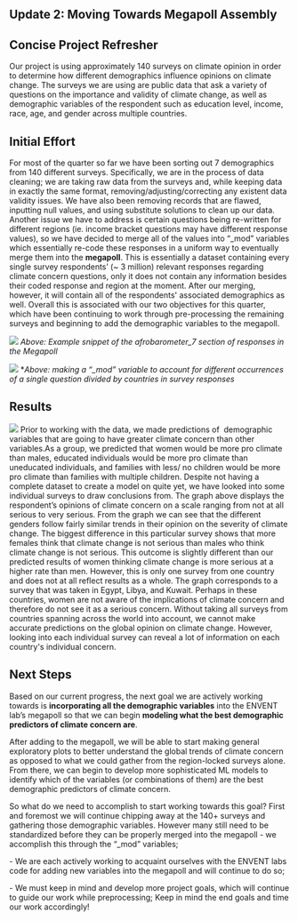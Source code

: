 ## Update 2: Moving Towards Megapoll Assembly

## Concise Project Refresher

Our project is using approximately 140 surveys on climate opinion in order to determine how different demographics influence opinions on climate change. The surveys we are using are public data that ask a variety of questions on the importance and validity of climate change, as well as demographic variables of the respondent such as education level, income, race, age, and gender across multiple countries.
  
## Initial Effort 

For most of the quarter so far we have been sorting out 7 demographics from 140 different surveys. Specifically, we are in the process of data cleaning; we are taking raw data from the surveys and, while keeping data in exactly the same format, removing/adjusting/correcting any existent data validity issues. We have also been removing records that are flawed, inputting null values, and using substitute solutions to clean up our data. Another issue we have to address is certain questions being re-written for different regions (ie. income bracket questions may have different response values), so we have decided to merge all of the values into “\_mod” variables which essentially re-code these responses in a uniform way to eventually merge them into the **megapoll**. This is essentially a dataset containing every single survey respondents’ (~ 3 million) relevant responses regarding climate concern questions, only it does not contain any information besides their coded response and region at the moment. After our merging, however, it will contain all of the respondents' associated demographics as well. Overall this is associated with our two objectives for this quarter, which have been continuing to work through pre-processing the remaining surveys and beginning to add the demographic variables to the megapoll.

![](images/afro\_megapoll.png)
*Above: Example snippet of the afrobarometer\_7 section of responses in the Megapoll*

![](images/mod\_variable.png)
**Above: making a “\_mod” variable to account for different occurrences of a single question divided by countries in survey responses*

## Results 
![](images/gender\_graph.JPG)
Prior to working with the data, we made predictions of  demographic variables that are going to have greater climate concern than other variables.As a group, we predicted that women would be more pro climate than males, educated individuals would be more pro climate than uneducated individuals, and families with less/ no children would be more pro climate than families with multiple children. Despite not having a complete dataset to create a model on quite yet, we have looked into some individual surveys to draw conclusions from. The graph above displays the respondent’s opinions of climate concern on a scale ranging from not at all serious to very serious. From the graph we can see that the different genders follow fairly similar trends in their opinion on the severity of climate change. The biggest difference in this particular survey shows that more females think that climate change is not serious than males who think climate change is not serious. This outcome is slightly different than our predicted results of women thinking climate change is more serious at a higher rate than men. However, this is only one survey from one country and does not at all reflect results as a whole. The graph corresponds to a survey that was taken in Egypt, Libya, and Kuwait. Perhaps in these countries, women are not aware of the implications of climate concern and therefore do not see it as a serious concern. Without taking all surveys from countries spanning across the world into account, we cannot make accurate predictions on the global opinion on climate change. However, looking into each individual survey can reveal a lot of information on each country's individual concern.

## Next Steps
  
Based on our current progress, the next goal we are actively working towards is **incorporating all the demographic variables** into the ENVENT lab’s megapoll so that we can begin **modeling what the best demographic predictors of climate concern are**. </p><p></p><p>After adding to the megapoll, we will be able to start making general exploratory plots to better understand the global trends of climate concern as opposed to what we could gather from the region-locked surveys alone. From there, we can begin to develop more sophisticated ML models to identify which of the variables (or combinations of them) are the best demographic predictors of climate concern.

So what do we need to accomplish to start working towards this goal? First and foremost we will continue chipping away at the 140+ surveys and gathering those demographic variables. However many still need to be standardized before they can be properly merged into the megapoll - we accomplish this through the “\_mod” variables;</p><p>- We are each actively working to acquaint ourselves with the ENVENT labs code for adding new variables into the megapoll and will continue to do so;</p><p>- We must keep in mind and develop more project goals, which will continue to guide our work while preprocessing; Keep in mind the end goals and time our work accordingly!

